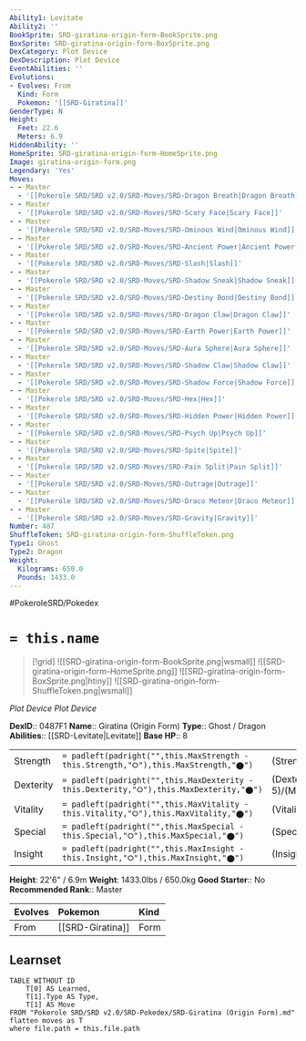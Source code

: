 ```yaml
---
Ability1: Levitate
Ability2: ''
BookSprite: SRD-giratina-origin-form-BookSprite.png
BoxSprite: SRD-giratina-origin-form-BoxSprite.png
DexCategory: Plot Device
DexDescription: Plot Device
EventAbilities: ''
Evolutions:
- Evolves: From
  Kind: Form
  Pokemon: '[[SRD-Giratina]]'
GenderType: N
Height:
  Feet: 22.6
  Meters: 6.9
HiddenAbility: ''
HomeSprite: SRD-giratina-origin-form-HomeSprite.png
Image: giratina-origin-form.png
Legendary: 'Yes'
Moves:
- - Master
  - '[[Pokerole SRD/SRD v2.0/SRD-Moves/SRD-Dragon Breath|Dragon Breath]]'
- - Master
  - '[[Pokerole SRD/SRD v2.0/SRD-Moves/SRD-Scary Face|Scary Face]]'
- - Master
  - '[[Pokerole SRD/SRD v2.0/SRD-Moves/SRD-Ominous Wind|Ominous Wind]]'
- - Master
  - '[[Pokerole SRD/SRD v2.0/SRD-Moves/SRD-Ancient Power|Ancient Power]]'
- - Master
  - '[[Pokerole SRD/SRD v2.0/SRD-Moves/SRD-Slash|Slash]]'
- - Master
  - '[[Pokerole SRD/SRD v2.0/SRD-Moves/SRD-Shadow Sneak|Shadow Sneak]]'
- - Master
  - '[[Pokerole SRD/SRD v2.0/SRD-Moves/SRD-Destiny Bond|Destiny Bond]]'
- - Master
  - '[[Pokerole SRD/SRD v2.0/SRD-Moves/SRD-Dragon Claw|Dragon Claw]]'
- - Master
  - '[[Pokerole SRD/SRD v2.0/SRD-Moves/SRD-Earth Power|Earth Power]]'
- - Master
  - '[[Pokerole SRD/SRD v2.0/SRD-Moves/SRD-Aura Sphere|Aura Sphere]]'
- - Master
  - '[[Pokerole SRD/SRD v2.0/SRD-Moves/SRD-Shadow Claw|Shadow Claw]]'
- - Master
  - '[[Pokerole SRD/SRD v2.0/SRD-Moves/SRD-Shadow Force|Shadow Force]]'
- - Master
  - '[[Pokerole SRD/SRD v2.0/SRD-Moves/SRD-Hex|Hex]]'
- - Master
  - '[[Pokerole SRD/SRD v2.0/SRD-Moves/SRD-Hidden Power|Hidden Power]]'
- - Master
  - '[[Pokerole SRD/SRD v2.0/SRD-Moves/SRD-Psych Up|Psych Up]]'
- - Master
  - '[[Pokerole SRD/SRD v2.0/SRD-Moves/SRD-Spite|Spite]]'
- - Master
  - '[[Pokerole SRD/SRD v2.0/SRD-Moves/SRD-Pain Split|Pain Split]]'
- - Master
  - '[[Pokerole SRD/SRD v2.0/SRD-Moves/SRD-Outrage|Outrage]]'
- - Master
  - '[[Pokerole SRD/SRD v2.0/SRD-Moves/SRD-Draco Meteor|Draco Meteor]]'
- - Master
  - '[[Pokerole SRD/SRD v2.0/SRD-Moves/SRD-Gravity|Gravity]]'
Number: 487
ShuffleToken: SRD-giratina-origin-form-ShuffleToken.png
Type1: Ghost
Type2: Dragon
Weight:
  Kilograms: 650.0
  Pounds: 1433.0
---
```


#PokeroleSRD/Pokedex

# `= this.name`

> [!grid]
> ![[SRD-giratina-origin-form-BookSprite.png|wsmall]]
> ![[SRD-giratina-origin-form-HomeSprite.png]]
> ![[SRD-giratina-origin-form-BoxSprite.png|htiny]]
> ![[SRD-giratina-origin-form-ShuffleToken.png|wsmall]]


*Plot Device*
*Plot Device*

**DexID**:: 0487F1
**Name**:: Giratina (Origin Form)
**Type**:: Ghost / Dragon
**Abilities**:: [[SRD-Levitate|Levitate]]
**Base HP**:: 8

|           |                                                                                        |                                          |
| --------- | -------------------------------------------------------------------------------------- | ---------------------------------------- |
| Strength  | `= padleft(padright("",this.MaxStrength - this.Strength,"⭘"),this.MaxStrength,"⬤")`    | (Strength::7)/(MaxStrength::7)   |
| Dexterity | `= padleft(padright("",this.MaxDexterity - this.Dexterity,"⭘"),this.MaxDexterity,"⬤")` | (Dexterity:: 5)/(MaxDexterity::5) |
| Vitality  | `= padleft(padright("",this.MaxVitality - this.Vitality,"⭘"),this.MaxVitality,"⬤")`    | (Vitality::6)/(MaxVitality::6)   |
| Special   | `= padleft(padright("",this.MaxSpecial - this.Special,"⭘"),this.MaxSpecial,"⬤")`       | (Special::7)/(MaxSpecial::7)     |
| Insight   | `= padleft(padright("",this.MaxInsight - this.Insight,"⭘"),this.MaxInsight,"⬤")`       | (Insight::6)/(MaxInsight::6)     |

**Height**: 22'6" / 6.9m
**Weight**: 1433.0lbs / 650.0kg
**Good Starter**:: No
**Recommended Rank**:: Master

| Evolves   | Pokemon          | Kind   |
|:----------|:-----------------|:-------|
| From      | [[SRD-Giratina]] | Form   |

## Learnset

```dataview
TABLE WITHOUT ID
    T[0] AS Learned,
    T[1].Type AS Type,
    T[1] AS Move
FROM "Pokerole SRD/SRD v2.0/SRD-Pokedex/SRD-Giratina (Origin Form).md"
flatten moves as T
where file.path = this.file.path
```
